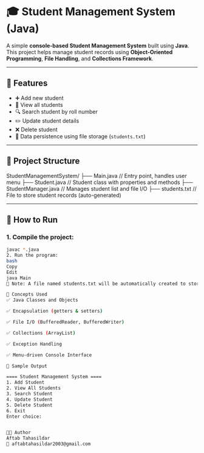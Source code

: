 # 🎓 Student Management System (Java)

A simple **console-based Student Management System** built using **Java**.  
This project helps manage student records using **Object-Oriented Programming**, **File Handling**, and **Collections Framework**.

---

## 🔧 Features

- ➕ Add new student
- 📄 View all students
- 🔍 Search student by roll number
- ✏️ Update student details
- ❌ Delete student
- 💾 Data persistence using file storage (`students.txt`)

---

## 📁 Project Structure

StudentManagementSystem/ ├── Main.java // Entry point, handles user menu ├── Student.java // Student class with properties and methods ├── StudentManager.java // Manages student list and file I/O ├── students.txt // File to store student records (auto-generated)

---

## 🚀 How to Run

### 1. Compile the project:
```bash
javac *.java
2. Run the program:
bash
Copy
Edit
java Main
📝 Note: A file named students.txt will be automatically created to store student data.

🧠 Concepts Used
✅ Java Classes and Objects

✅ Encapsulation (getters & setters)

✅ File I/O (BufferedReader, BufferedWriter)

✅ Collections (ArrayList)

✅ Exception Handling

✅ Menu-driven Console Interface

📝 Sample Output

==== Student Management System ====
1. Add Student
2. View All Students
3. Search Student
4. Update Student
5. Delete Student
6. Exit
Enter choice:


👨‍💻 Author
Aftab Tahasildar
📧 aftabtahasildar2003@gmail.com

